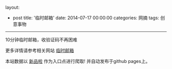 layout: 
  - post 
title: '临时邮箱' 
date: 2014-07-17 00:00:00 
categories: 网摘 
tags: 创意事物 
---

10分钟临时邮箱，收验证码不再困难  

更多详情请参考相关网站 [临时邮箱](http://mail.qy.gs)  

本站数据以 [新品啦](http://xinpinla.com/) 作为入口点进行爬取! 并自动发布于github pages上。  
